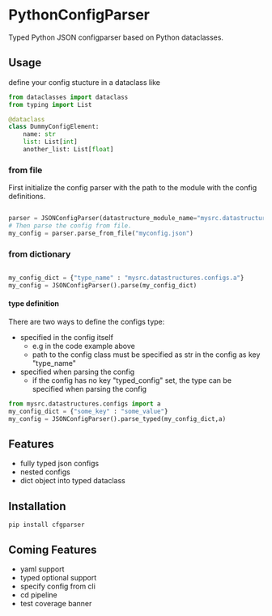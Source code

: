# PythonConfigParser

Typed Python JSON configparser based on Python dataclasses.

## Usage

define your config stucture in a dataclass like

```python
from dataclasses import dataclass
from typing import List

@dataclass
class DummyConfigElement:
    name: str
    list: List[int]
    another_list: List[float]

```

### from file 

First initialize the config parser with the path to the module with the config definitions.

```python

parser = JSONConfigParser(datastructure_module_name="mysrc.datastructures.configs")
# Then parse the config from file.
my_config = parser.parse_from_file("myconfig.json")

```

### from dictionary

```python

my_config_dict = {"type_name" : "mysrc.datastructures.configs.a"}
my_config = JSONConfigParser().parse(my_config_dict)

```


#### type definition
There are two ways to define the configs type:
- specified in the config itself
    - e.g in the code example above
    - path to the config class must be specified as str in the config as key "type_name"
- specified when parsing the config
    - if the config has no key "typed_config" set, the type can be specified when parsing the config
    
```python
from mysrc.datastructures.configs import a
my_config_dict = {"some_key" : "some_value"}
my_config = JSONConfigParser().parse_typed(my_config_dict,a)

```



## Features

- fully typed json configs
- nested configs
- dict object into typed dataclass

## Installation

```
pip install cfgparser
```

## Coming Features

- yaml support
- typed optional support
- specify config from cli
- cd pipeline 
- test coverage banner
